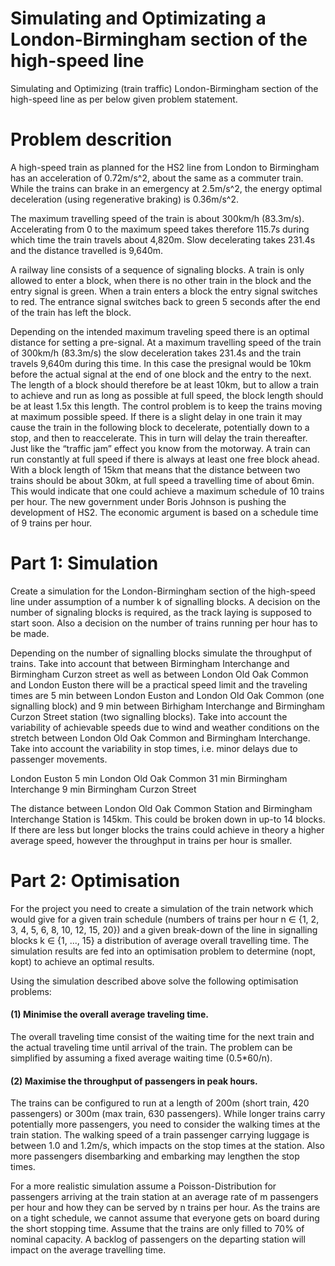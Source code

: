 # Simulating and Optimizating a London-Birmingham section of the high-speed line
Simulating and Optimizing (train traffic) London-Birmingham section of the high-speed line as per below given problem statement.

# Problem descrition
  A high-speed train as planned for the HS2 line from London to Birmingham has an acceleration of 0.72m/s^2, about the same as a commuter train. While the trains can brake in an emergency at 2.5m/s^2, the energy optimal deceleration (using regenerative braking) is 0.36m/s^2.
  
  The maximum travelling speed of the train is about 300km/h (83.3m/s). Accelerating from 0 to the maximum speed takes therefore 115.7s during which time the train travels about 4,820m. Slow decelerating takes 231.4s and the distance travelled is 9,640m.
  
  A railway line consists of a sequence of signaling blocks. A train is only allowed to enter a block, when there is no other train in the block and the entry signal is green. When a train enters a block the entry signal switches to red. The entrance signal switches back to green 5 seconds after the end of the train has left the block.
  
  Depending on the intended maximum traveling speed there is an optimal distance for setting a pre-signal. At a maximum travelling speed of the train of 300km/h (83.3m/s) the slow deceleration takes 231.4s and the train travels 9,640m during this time. In this case the presignal would be 10km before the actual signal at the end of one block and the entry to the next. The length of a block should therefore be at least 10km, but to allow a train to achieve and run as long as possible at full speed, the block length should be at least 1.5x this length. The control problem is to keep the trains moving at maximum possible speed. If there is a slight delay in one train it may cause the train in the following block to decelerate, potentially down to a stop, and then to reaccelerate. This in turn will delay the train thereafter. Just like the “traffic jam” effect you know from the motorway. A train can run constantly at full speed if there is always at least one free block ahead. With a block length of 15km that means that the distance between two trains should be about 30km, at full speed a travelling time of about 6min. This would indicate that one could achieve a maximum schedule of 10 trains per hour. The new government under Boris Johnson is pushing the development of HS2. The economic argument is based on a schedule time of 9 trains per hour.
 
# Part 1: Simulation
  Create a simulation for the London-Birmingham section of the high-speed line under assumption of a number k of signalling blocks. A decision on the number of signaling blocks is required, as the track laying is supposed to start soon. Also a decision on the number of trains running per hour has to be made.
  
  Depending on the number of signalling blocks simulate the throughput of trains. Take into account that between Birmingham Interchange and Birmingham Curzon street as well as between London Old Oak Common and London Euston there will be a practical speed limit and the traveling times are 5 min between London Euston and London Old Oak Common (one signalling block) and 9 min between Birhigham Interchange and Birmingham Curzon Street station (two signalling blocks). Take into account the variability of achievable speeds due to wind and weather conditions on the stretch between London Old Oak Common and Birmingham Interchange. Take into account the variability in stop times, i.e. minor delays due to passenger movements.
  
London Euston
 5 min
London Old Oak Common
 31 min
Birmingham Interchange
 9 min
Birmingham Curzon Street 

  The distance between London Old Oak Common Station and Birmingham Interchange Station is 145km. This could be broken down in up-to 14 blocks. If there are less but longer blocks the trains could achieve in theory a higher average speed, however the throughput in trains per
hour is smaller.

# Part 2: Optimisation
  For the project you need to create a simulation of the train network which would give for a given train schedule (numbers of trains per hour n ∈ {1, 2, 3, 4, 5, 6, 8, 10, 12, 15, 20}) and a given break-down of the line in signalling blocks k ∈ {1, ..., 15} a distribution of average
overall travelling time. The simulation results are fed into an optimisation problem to determine (nopt, kopt) to achieve an optimal results.

Using the simulation described above solve the following optimisation problems:

#### (1) Minimise the overall average traveling time.
  
  The overall traveling time consist of the waiting time for the next train and the actual traveling time until arrival of the train. The problem can be simplified by assuming a fixed average waiting time (0.5*60/n).
  
#### (2) Maximise the throughput of passengers in peak hours. 
  
  The trains can be configured to run at a length of 200m (short train, 420 passengers) or 300m (max train, 630 passengers). While longer trains carry potentially more passengers, you need to consider the walking times at the train station. The walking speed of a train passenger carrying luggage is between 1.0 and 1.2m/s, which impacts on the stop times at the station. Also more passengers disembarking and embarking may lengthen the stop times.
  
  For a more realistic simulation assume a Poisson-Distribution for passengers arriving at the train station at an average rate of m passengers per hour and how they can be served by n trains per hour. As the trains are on a tight schedule, we cannot assume that everyone gets on board during the short stopping time. Assume that the trains are only filled to 70% of nominal capacity. A backlog of passengers on the departing station will impact on the average travelling time.
